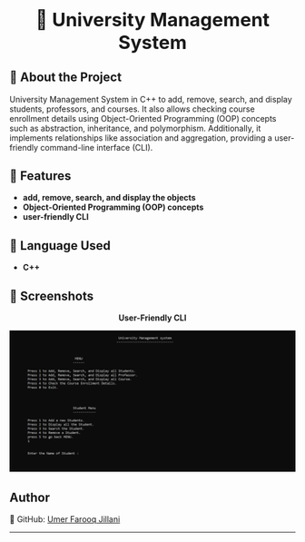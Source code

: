 ### **<h1 align="center">📌 University Management System</h1>**

## **📖 About the Project**
University Management System in C++ to add, remove, search, and display students, professors, and courses. It also allows checking course enrollment details using Object-Oriented Programming (OOP) concepts such as abstraction, inheritance, and polymorphism. Additionally, it implements relationships like association and aggregation, providing a user-friendly command-line interface (CLI).


## **🚀 Features**
- **add, remove, search, and display the objects**  
- **Object-Oriented Programming (OOP) concepts**  
- **user-friendly CLI**

## **📜 Language Used**
- **C++**

## **📸 Screenshots**
**<p align="center">User-Friendly CLI</p>**
<img src="src/images/CLI.png" alt="Example Image">

## **Author**
🔗 GitHub: [Umer Farooq Jillani](https://github.com/UmerFarooqJillani)

---
